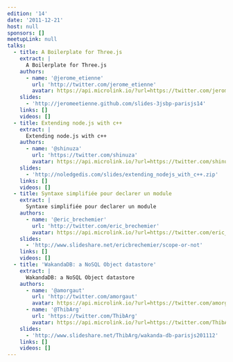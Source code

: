 ```yaml
---
edition: '14'
date: '2011-12-21'
host: null
sponsors: []
meetupLink: null
talks:
  - title: A Boilerplate for Three.js
    extract: |
      A Boilerplate for Three.js
    authors:
      - name: '@jerome_etienne'
        url: 'http://twitter.com/jerome_etienne'
        avatar: https://api.microlink.io/?url=https://twitter.com/jerome_etienne&amps;embed=image.url
    slides:
      - 'http://jeromeetienne.github.com/slides-3jsbp-parisjs14'
    links: []
    videos: []
  - title: Extending node.js with c++
    extract: |
      Extending node.js with c++
    authors:
      - name: '@shinuza'
        url: 'https://twitter.com/shinuza'
        avatar: https://api.microlink.io/?url=https://twitter.com/shinuza&amps;embed=image.url
    slides:
      - 'http://noledgedis.com/slides/extending_nodejs_with_c++.zip'
    links: []
    videos: []
  - title: Syntaxe simplifiée pour declarer un module
    extract: |
      Syntaxe simplifiée pour declarer un module
    authors:
      - name: '@eric_brechemier'
        url: 'http://twitter.com/eric_brechemier'
        avatar: https://api.microlink.io/?url=https://twitter.com/eric_brechemier&amps;embed=image.url
    slides:
      - 'http://www.slideshare.net/ericbrechemier/scope-or-not'
    links: []
    videos: []
  - title: 'WakandaDB: a NoSQL Object datastore'
    extract: |
      WakandaDB: a NoSQL Object datastore
    authors:
      - name: '@amorgaut'
        url: 'http://twitter.com/amorgaut'
        avatar: https://api.microlink.io/?url=https://twitter.com/amorgaut&amps;embed=image.url
      - name: '@ThibArg'
        url: 'https://twitter.com/ThibArg'
        avatar: https://api.microlink.io/?url=https://twitter.com/ThibArg&amps;embed=image.url
    slides:
      - 'http://www.slideshare.net/ThibArg/wakanda-db-parisjs201112'
    links: []
    videos: []
---
```

